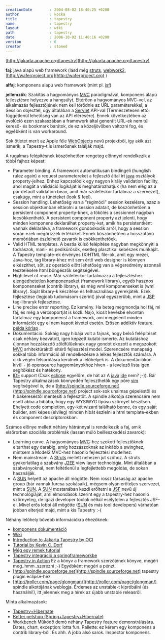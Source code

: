 ```yaml
---
creationDate        : 2004-08-02 18:40:25 +0200 
author              : kocka 
title               : tapestry 
name                : tapestry 
layout              : wiki 
path                : tapestry 
date                : 2006-10-02 11:40:16 +0200 
version             : 6 
creator             : stoned 
---
```

[http://jakarta.apache.org/tapestry](http://jakarta.apache.org/tapestry)

__faj__: java alapú web framework (lásd még [struts](struts.html), [webwork2](Missing.html), [http://waferproject.org](http://waferproject.org) )

__alfaj__: komponens alapú web framework (mint pl. [jsf](JSF.html))

__jellemzők__: Szakítás a hagyományos [MVC](MVC.html) paradigmával, komponens alapú fejlesztésre helyezve a hangsúlyt. Eltérően a hagyományos MVC-vel, az alkalmazás fejlesztőjének nem kell törődnie az URL paraméterekkel, a Session objecttel, úgy általában a [Servlet](servlet.html) API-val (Természetesen ettől függetlenül lehetőség van az API elérésére). Ennek következtében az evolúció ezen szakaszában a framework által generált URL-ek nem túl kereső- és bookmark barátok, de ez a közeljövőben változni fog, és egyébként is van workaround.

Sok ötletet merít az Apple féle [WebObjects](Missing.html) nevű projektből, így akik azt ismerik, a Tapestry-t is ismerősnek találják majd.

A rugalmas felépítésnek köszönhetően rengeteg előnnyel rendelkezik a többi fajhoz képest:

*   Parameter binding. A framework automatikusan bindingeli (hunglish rulez again) a request parametereket a fejlesztő által írt [java](java.html) osztályok property-jeihez. Ehhez kapcsolódik egy nagyon király validation facility, ahol magát a validáció logikáját is meghatározhatjuk (ha nem elég az a pár default validation bean, amit már születéskor tartalmaz a szervezet), csakúgy, mint a tüneteket (look & feel).
*   Session handling. Lehetőség van a "régimódi" session kezelésre, azaz a session objektumban eltárolni a session adatait, de köszönhetően a persistent component property-knek, a tökölés a sessionnel nagyban lecsökkenthető. A persistent component property azt jelenti, hogy minden komponens deklarálhat property-ket, amik ha persistentként vannak deklarálva, a framework gondoskodik arról, hogy a session során ezek megőrizzék értéküket. Ennek köszönhetően a hosszútávú memóriában észlelhető zavarok is csökkenthetőek.
*   Valid HTML templates. A bestia külső felépítése nagyban megkönnyíti a fodrászok, mani- és pedikűrösök, esetleg plasztikai sebészek munkáját. A Tapestry template-ek érvényes (X)HTML file-ok, amit egy mezei, Java-hoz, tag library-khez mit sem értő web designer is könnyen elkészíthet, sőt, az operáció előtt lehetőség van a végeredmény azonnali tesztelésére html böngészők segítségével.
*   High level of reuse. Már születéskor tartalmazza a fejlesztéshez [elengedhetetlen komponenseket](http://jakarta.apache.org/tapestry/doc/ComponentReference/index.html) (framework library), egyéb hasznos komponenseket (contrib library), és még wml komponenseket is (wml library). Saját library-k készítése és felhasználása gyerekjáték. Ezek fejlesztése (legjobb tudomásom szerint) jóval egyszerűbb, mint a [JSP](JSP.html) tag-libraryk fejlesztése.
*   Line precise error reporting. Ez kemény. Ha beteg megmondja hol fáj, mi fáj, és még a vércsoportját is közli. Najó, kicsit kevésbé elvontan tartalmaz egy komponenst a framework, ami megjelenít minden információt egy el nem kapott kivétel esetén. Erősen addiktív feature. [példa kórlap](http://www.t-deli.com/workbench/app?service=page/ErrorFest) .
*   Dokumentáció. Sokáig nagy hibája volt a fajnak, hogy belső felépítését csak néhány beavatott, igen képzett kutató ismerte. Az kutatáshoz újonnan hozzákezdő zöldfülűeknek nagy gondot okozott a megszokott [MVC](MVC.html) arhitektúráktől eltérő fejlesztési model. Szerencsére manapság sokkal több információ áll rendelkezésre a lelkes fejlesztők számára. A cikk végén felsorolásra kerülnek a lelőhelyek is. A dokumentációkon kívül - jó opensource hagyományokhoz híven - a levelező lista igen segítőkész és hatékony.
*   [IDE](IDE.html) support (Csak [eclipse](Eclipse.html) egyelőre, de hát az A [java](java.html) [ide](IDE.html) nem? ;-)). Bár Tapestry alkalmazások könnyedén fejleszthetők egy pőre [vim](VIM.html) segítségével is, de a [http://spindle.sourceforge.net](http://spindle.sourceforge.net) project sok-sok unalmas gépeléstől és hibakereséstől mentesíti a fejlesztőt. A spindle alkotója szerencsére nem esett abba a hibába, hogy egy WYSIWYG típúsu szörnyet készítsen. Ehelyett code completion, egy-két wizard található benne, és egy saját builder, ami képes (elvileg) minden hibát észlelni a html template-ekben és component descriptorokban.

Számos előnye mellett néhány hátránnyal is rendelkezik a faj, amik elsőrorban szociális problémák (lassan múló beilleszkedési zavarok):

*   Learning curve. A hagyományos [MVC](MVC.html)-hez szokott fejlesztőknek eltarthat egy darabig, amíg hozzászoknak az inkább a swinghez, mintsem a Model2 MVC-hez hasonló fejlesztési modelhez.
*   Nem mainstream. A [Struts](struts.html) mellett nehezen jut szóhoz. A struts gyakorlatilag a szabvány [J2EE](j2ee.html) view layer technológia. Mint általában a szabványoknál, nem feltétlenül a legfejlettebb megoldás, de sokan használják.
*   A [SUN](Sun.html) helyett az apache áll mögötte. Nem rossz társaság az apache group (bár vannak furcsa szokásaik), mégsem olyan erőteljes szervezet, mint a [SUN](Sun.html). A [SUN](Sun.html) mostanában kezdi erőltetni a [JSF](JSF.html) nevű új technológiáját, ami elmondások szerint egy a tapestry-hez hasonló szörnyeteg, de igazi developer toolok nélkül esélytelen a fejlesztés JSF-el. Mivel erős lobbi áll mögötte ([SUN](Sun.html) és más tool developers) várhatóan jobban elterjed majd, mint a kis Tapestry :-(

Néhány lelőhely bővebb információkra éhezőknek:

*   [komponens dokumentáció](http://jakarta.apache.org/tapestry/doc/ComponentReference/index.html)
*   [Wiki](http://wiki.apache.org/jakarta-tapestry/)
*   [Introduction to Jakarta Tapestry by OCI](http://www.ociweb.com/jnb/jnbMay2004.html)
*   [Tutorial by Kevin C. Dorf](http://dorffweb.com/?page=taptutorial)
*   [Még egy remek tutorial](http://www.sandcastsoftware.com/articlesandtutorials/brownbag/)
*   [Tapestry integráció a springframeworkbe](http://www.springframework.org/docs/reference/view.html#view-tapestry)
*   [Tapestry in Action](http://www.manning.com/lewisship/) Ez a könyv a framework szerzőjének könyve, megéri meg..hmm..szerezni ;-) Egyébként megéri a pénzt.
*   [http://spindle.sourceforge.net](http://spindle.sourceforge.net) tapestry plugin eclipse-hez
*   [http://jroller.com/page/glongman/](http://jroller.com/page/glongman/) spindle alkotójának weblogja. Érdemes az unstable-t kipróbálni (és használni!), itt jelennek meg a hírek az újabb unstable releasről.

Minta alkalmazások:

*   [Tapestry+Hibernate](http://nemesisit.rdsnet.ro/opendocs/tapehibe2/tapehibe2.html)
*   [Better petshop (Spring+Tapestry+Hibernate)](https://betterpetshop.dev.java.net/)
*   [Workbench](http://www.t-deli.com/workbench/app) Működő demó néhány Tapestry feature demonstrálására. Dates, chart, exception: lotta fun. Pallette: ez kérem egy komponens a contrib library-ből. És ahh. A jobb alsó sarok. Inspector komponens.


